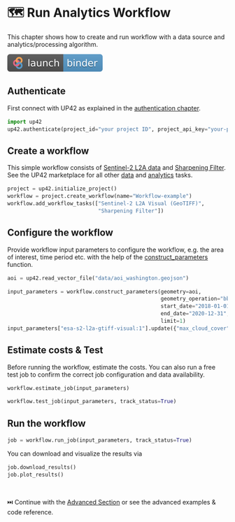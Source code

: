 # :world_map: Run Analytics Workflow

This chapter shows how to create and run workflow with a data source and analytics/processing algorithm.

[![Binder](assets/badge_logo.svg)](https://mybinder.org/v2/gh/up42/up42-py/master?filepath=examples%2Fguides%2F30-seconds-example.ipynb)

## **Authenticate**

First connect with UP42 as explained in the [authentication chapter](authentication.md).

```python
import up42
up42.authenticate(project_id="your project ID", project_api_key="your-project-API-key")
```

## **Create a workflow**

This simple workflow consists of [Sentinel-2 L2A data](https://up42.com/marketplace/blocks/data/aws-s2-l2a)
and [Sharpening Filter](https://marketplace.up42.com/block/e374ea64-dc3b-4500-bb4b-974260fb203e).
See the UP42 marketplace for all other [data](https://up42.com/marketplace/search?type=DATA&type=ARCHIVE) and 
[analytics](https://up42.com/marketplace/search?type=PROCESSING) tasks.


```python
project = up42.initialize_project()
workflow = project.create_workflow(name="Workflow-example")
workflow.add_workflow_tasks(["Sentinel-2 L2A Visual (GeoTIFF)",
                             "Sharpening Filter"])
```

## **Configure the workflow**

Provide workflow input parameters to configure the workflow, e.g. the area of interest, time period etc.
with the help of the [construct_parameters](workflow-reference.md#up42.workflow.Workflow.construct_parameters) function.

```python
aoi = up42.read_vector_file("data/aoi_washington.geojson")
```
```python
input_parameters = workflow.construct_parameters(geometry=aoi, 
                                                 geometry_operation="bbox", 
                                                 start_date="2018-01-01",
                                                 end_date="2020-12-31",
                                                 limit=1)
input_parameters["esa-s2-l2a-gtiff-visual:1"].update({"max_cloud_cover":5})
```
## **Estimate costs & Test**

Before running the workflow, estimate the costs. You can also run a free test job to confirm the correct job 
configuration and data availability.

```python
workflow.estimate_job(input_parameters)
```

```python
workflow.test_job(input_parameters, track_status=True)
```

## **Run the workflow**

```python
job = workflow.run_job(input_parameters, track_status=True)
```
You can download and visualize the results via 

```python
job.download_results()
job.plot_results()
```

<br>

⏭️ Continue with the [Advanced Section](structure.md) or see the advanced examples & code reference.